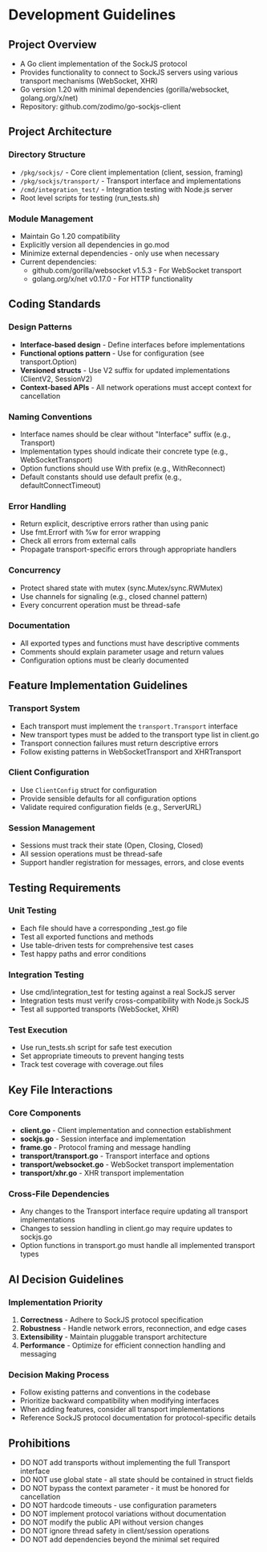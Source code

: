 # Development Guidelines

## Project Overview

- A Go client implementation of the SockJS protocol
- Provides functionality to connect to SockJS servers using various transport mechanisms (WebSocket, XHR)
- Go version 1.20 with minimal dependencies (gorilla/websocket, golang.org/x/net)
- Repository: github.com/zodimo/go-sockjs-client

## Project Architecture

### Directory Structure

- `/pkg/sockjs/` - Core client implementation (client, session, framing)
- `/pkg/sockjs/transport/` - Transport interface and implementations
- `/cmd/integration_test/` - Integration testing with Node.js server
- Root level scripts for testing (run_tests.sh)

### Module Management

- Maintain Go 1.20 compatibility
- Explicitly version all dependencies in go.mod
- Minimize external dependencies - only use when necessary
- Current dependencies:
  - github.com/gorilla/websocket v1.5.3 - For WebSocket transport
  - golang.org/x/net v0.17.0 - For HTTP functionality

## Coding Standards

### Design Patterns

- **Interface-based design** - Define interfaces before implementations
- **Functional options pattern** - Use for configuration (see transport.Option)
- **Versioned structs** - Use V2 suffix for updated implementations (ClientV2, SessionV2)
- **Context-based APIs** - All network operations must accept context for cancellation

### Naming Conventions

- Interface names should be clear without "Interface" suffix (e.g., Transport)
- Implementation types should indicate their concrete type (e.g., WebSocketTransport)
- Option functions should use With prefix (e.g., WithReconnect)
- Default constants should use default prefix (e.g., defaultConnectTimeout)

### Error Handling

- Return explicit, descriptive errors rather than using panic
- Use fmt.Errorf with %w for error wrapping
- Check all errors from external calls
- Propagate transport-specific errors through appropriate handlers

### Concurrency

- Protect shared state with mutex (sync.Mutex/sync.RWMutex)
- Use channels for signaling (e.g., closed channel pattern)
- Every concurrent operation must be thread-safe

### Documentation

- All exported types and functions must have descriptive comments
- Comments should explain parameter usage and return values
- Configuration options must be clearly documented

## Feature Implementation Guidelines

### Transport System

- Each transport must implement the `transport.Transport` interface
- New transport types must be added to the transport type list in client.go
- Transport connection failures must return descriptive errors
- Follow existing patterns in WebSocketTransport and XHRTransport

### Client Configuration

- Use `ClientConfig` struct for configuration
- Provide sensible defaults for all configuration options
- Validate required configuration fields (e.g., ServerURL)

### Session Management

- Sessions must track their state (Open, Closing, Closed)
- All session operations must be thread-safe
- Support handler registration for messages, errors, and close events

## Testing Requirements

### Unit Testing

- Each file should have a corresponding _test.go file
- Test all exported functions and methods
- Use table-driven tests for comprehensive test cases
- Test happy paths and error conditions

### Integration Testing

- Use cmd/integration_test for testing against a real SockJS server
- Integration tests must verify cross-compatibility with Node.js SockJS
- Test all supported transports (WebSocket, XHR)

### Test Execution

- Use run_tests.sh script for safe test execution
- Set appropriate timeouts to prevent hanging tests
- Track test coverage with coverage.out files

## Key File Interactions

### Core Components

- **client.go** - Client implementation and connection establishment
- **sockjs.go** - Session interface and implementation
- **frame.go** - Protocol framing and message handling
- **transport/transport.go** - Transport interface and options
- **transport/websocket.go** - WebSocket transport implementation
- **transport/xhr.go** - XHR transport implementation

### Cross-File Dependencies

- Any changes to the Transport interface require updating all transport implementations
- Changes to session handling in client.go may require updates to sockjs.go
- Option functions in transport.go must handle all implemented transport types

## AI Decision Guidelines

### Implementation Priority

1. **Correctness** - Adhere to SockJS protocol specification
2. **Robustness** - Handle network errors, reconnection, and edge cases
3. **Extensibility** - Maintain pluggable transport architecture
4. **Performance** - Optimize for efficient connection handling and messaging

### Decision Making Process

- Follow existing patterns and conventions in the codebase
- Prioritize backward compatibility when modifying interfaces
- When adding features, consider all transport implementations
- Reference SockJS protocol documentation for protocol-specific details

## Prohibitions

- DO NOT add transports without implementing the full Transport interface
- DO NOT use global state - all state should be contained in struct fields
- DO NOT bypass the context parameter - it must be honored for cancellation
- DO NOT hardcode timeouts - use configuration parameters
- DO NOT implement protocol variations without documentation
- DO NOT modify the public API without version changes
- DO NOT ignore thread safety in client/session operations
- DO NOT add dependencies beyond the minimal set required